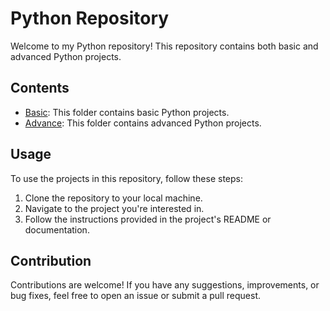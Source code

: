 # Python Repository

Welcome to my Python repository! This repository contains both basic and advanced Python projects.

## Contents

- [Basic](./Basic): This folder contains basic Python projects.
- [Advance](./Advance): This folder contains advanced Python projects.

## Usage

To use the projects in this repository, follow these steps:

1. Clone the repository to your local machine.
2. Navigate to the project you're interested in.
3. Follow the instructions provided in the project's README or documentation.

## Contribution

Contributions are welcome! If you have any suggestions, improvements, or bug fixes, feel free to open an issue or submit a pull request.

